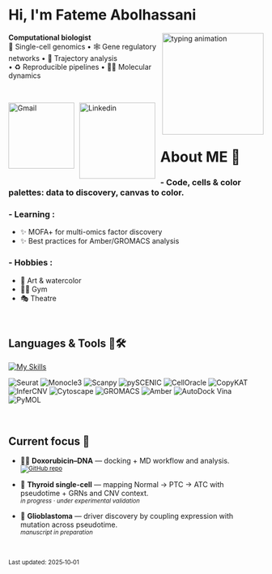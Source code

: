 # Hi, I'm **Fateme Abolhassani**
<img align="right" alt="typing animation" src="https://user-images.githubusercontent.com/5713670/87202985-820dcb80-c2b6-11ea-9f56-7ec461c497c3.gif" width="200" height="200">

**Computational biologist**  
🧫 Single-cell genomics • 🕸️ Gene regulatory networks • 🧭 Trajectory analysis </br>
• ♻️ Reproducible pipelines • 🧬💊 Molecular dynamics

</br>

<p>
 <a href="mailto:fateme.abolhassani91@gmail.com">
 <img align="left" alt="Gmail" width="130" hight="100" src="https://github.com/Xx-Ashutosh-xX/Xx-Ashutosh-xX/blob/master/assets/icons/gmail.png" style="margin-right:10px;"/>
</a>
  <a href="https://www.linkedin.com/in/fateme-abolhassani-59b557208/">
  <img align="left" alt="Linkedin" width="150" hight="100" src="https://github.com/Xx-Ashutosh-xX/Xx-Ashutosh-xX/blob/master/assets/icons/linkedin.png" style="margin-right:10px;"/>
  </a>
</p>

</br>
</br>
</br>

# About ME 💬 
### - Code, cells & color palettes: data to discovery, canvas to color. 

### - Learning :
- ✨ MOFA+ for multi-omics factor discovery
- ✨ Best practices for Amber/GROMACS analysis

### - Hobbies : 
- 🎨 Art & watercolor
- 🏋️‍♀️ Gym
- 🎭 Theatre

</br>

## Languages & Tools 🧪🛠

<!-- Skill icons provided by skill-icons. Full icon list and names:
     https://github.com/tandpfun/skill-icons?tab=readme-ov-file#icons-list -->
[![My Skills](https://skillicons.dev/icons?i=python,r,c,cpp,bash,linux,docker,git,github,anaconda,qt,vscode,latex,sklearn&theme=light)](https://skillicons.dev)


<!-- Bioinformatics / MD tools (no official skillicons) -->
<p>
  <img alt="Seurat"        src="https://img.shields.io/badge/Seurat-6c757d?style=flat-square&logo=R&logoColor=white">
  <img alt="Monocle3"      src="https://img.shields.io/badge/Monocle3-6c757d?style=flat-square&logo=R&logoColor=white">
  <img alt="Scanpy"        src="https://img.shields.io/badge/Scanpy-6c757d?style=flat-square&logo=python&logoColor=white">
  <img alt="pySCENIC"      src="https://img.shields.io/badge/pySCENIC-6c757d?style=flat-square&logo=python&logoColor=white">
  <img alt="CellOracle"    src="https://img.shields.io/badge/CellOracle-6c757d?style=flat-square&logo=python&logoColor=white">
  <img alt="CopyKAT"       src="https://img.shields.io/badge/CopyKAT-6c757d?style=flat-square">
  <img alt="InferCNV"      src="https://img.shields.io/badge/InferCNV-6c757d?style=flat-square">
  <img alt="Cytoscape"     src="https://img.shields.io/badge/Cytoscape-6c757d?style=flat-square">
  <img alt="GROMACS"       src="https://img.shields.io/badge/GROMACS-6c757d?style=flat-square">
  <img alt="Amber"         src="https://img.shields.io/badge/Amber-6c757d?style=flat-square">
  <img alt="AutoDock Vina" src="https://img.shields.io/badge/AutoDock%20Vina-6c757d?style=flat-square">
  <img alt="PyMOL"         src="https://img.shields.io/badge/PyMOL-6c757d?style=flat-square">
</p>
 </br>
 
## Current focus 🔭
- 🧬💊 **Doxorubicin–DNA** — docking + MD workflow and analysis.  
  <sub><a href="https://github.com/ilyaravand/Doxorubicin-DNA">
  <img alt="GitHub repo" src="https://img.shields.io/badge/Repo-Doxorubicin—DNA-2b2b2b?style=flat-square&logo=github&logoColor=white">
</a></sub>
  
- 🧫 **Thyroid single-cell** — mapping Normal → PTC → ATC with pseudotime + GRNs and CNV context.  
  <sub><em>in progress · under experimental validation</em></sub>

- 🧠 **Glioblastoma** — driver discovery by coupling expression with mutation across pseudotime.  
  <sub><em>manuscript in preparation</em></sub>
</br>


<sub>Last updated: 2025‑10‑01</sub>
